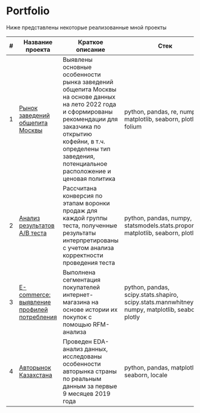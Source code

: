 # Portfolio

Ниже представлены некоторые реализованные мной проекты

| # | Название проекта | Краткое описание        | Стек |
|---|------------------|-------------------------|------|
| 1 | [Рынок заведений общепита Москвы](https://github.com/nottdzr/Portfolio/tree/main/Moscow_places)  |  Выявлены основные особенности рынка заведений общепита Москвы на основе данных на лето 2022 года  и сформированы рекомендации для заказчика по открытию кофейни, в т.ч. определены тип заведения, потенциальное расположение и ценовая политика | python, pandas, re, numpy, matplotlib, seaborn, plotly, folium |
| 2 | [Анализ результатов А/B теста](https://github.com/nottdzr/Portfolio/tree/main/AB_test)  | Рассчитана конверсия по этапам воронки продаж для каждой группы теста, полученные результаты интерпретированы с учетом анализа корректности проведения теста | python, pandas, numpy, statsmodels.stats.proportion, matplotlib, seaborn, plotly|
| 3 | [E-commerce: выявление профилей потребления](https://github.com/nottdzr/Portfolio/tree/main/Ecom) | Выполнена сегментация покупателей интернет-магазина на основе истории их покупок с помощью RFM-анализа| python, pandas, scipy.stats.shapiro, scipy.stats.mannwhitneyu, numpy, matplotlib, seaborn, plotly |
| 4 | [Авторынок Казахстана](https://github.com/nottdzr/Portfolio/tree/main/KZ_auto)  | Проведен EDA-анализ данных, исследованы особенности авторынка страны по реальным данным за первые 9 месяцев 2019 года | python, pandas, matplotlib, seaborn, locale|
